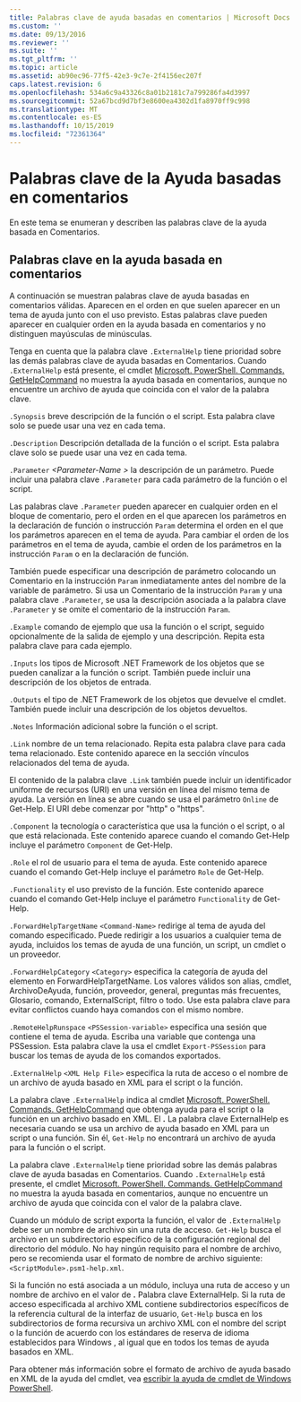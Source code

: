 ```yaml
---
title: Palabras clave de ayuda basadas en comentarios | Microsoft Docs
ms.custom: ''
ms.date: 09/13/2016
ms.reviewer: ''
ms.suite: ''
ms.tgt_pltfrm: ''
ms.topic: article
ms.assetid: ab90ec96-77f5-42e3-9c7e-2f4156ec207f
caps.latest.revision: 6
ms.openlocfilehash: 534a6c9a43326c8a01b2181c7a799286fa4d3997
ms.sourcegitcommit: 52a67bcd9d7bf3e8600ea4302d1fa8970ff9c998
ms.translationtype: MT
ms.contentlocale: es-ES
ms.lasthandoff: 10/15/2019
ms.locfileid: "72361364"
---
```

# <a name="comment-based-help-keywords"></a>Palabras clave de la Ayuda basadas en comentarios

En este tema se enumeran y describen las palabras clave de la ayuda basada en Comentarios.

## <a name="keywords-in-comment-based-help"></a>Palabras clave en la ayuda basada en comentarios

A continuación se muestran palabras clave de ayuda basadas en comentarios válidas. Aparecen en el orden en que suelen aparecer en un tema de ayuda junto con el uso previsto. Estas palabras clave pueden aparecer en cualquier orden en la ayuda basada en comentarios y no distinguen mayúsculas de minúsculas.

Tenga en cuenta que la palabra clave `.ExternalHelp` tiene prioridad sobre las demás palabras clave de ayuda basadas en Comentarios. Cuando `.ExternalHelp` está presente, el cmdlet [Microsoft. PowerShell. Commands. GetHelpCommand](/dotnet/api/Microsoft.PowerShell.Commands.gethelpcommand) no muestra la ayuda basada en comentarios, aunque no encuentre un archivo de ayuda que coincida con el valor de la palabra clave.

`.Synopsis` breve descripción de la función o el script. Esta palabra clave solo se puede usar una vez en cada tema.

`.Description` Descripción detallada de la función o el script. Esta palabra clave solo se puede usar una vez en cada tema.

`.Parameter` *\<Parameter-Name >* la descripción de un parámetro. Puede incluir una palabra clave `.Parameter` para cada parámetro de la función o el script.

Las palabras clave `.Parameter` pueden aparecer en cualquier orden en el bloque de comentario, pero el orden en el que aparecen los parámetros en la declaración de función o instrucción `Param` determina el orden en el que los parámetros aparecen en el tema de ayuda. Para cambiar el orden de los parámetros en el tema de ayuda, cambie el orden de los parámetros en la instrucción `Param` o en la declaración de función.

También puede especificar una descripción de parámetro colocando un Comentario en la instrucción `Param` inmediatamente antes del nombre de la variable de parámetro. Si usa un Comentario de la instrucción `Param` y una palabra clave `.Parameter`, se usa la descripción asociada a la palabra clave `.Parameter` y se omite el comentario de la instrucción `Param`.

`.Example` comando de ejemplo que usa la función o el script, seguido opcionalmente de la salida de ejemplo y una descripción. Repita esta palabra clave para cada ejemplo.

`.Inputs` los tipos de Microsoft .NET Framework de los objetos que se pueden canalizar a la función o script. También puede incluir una descripción de los objetos de entrada.

`.Outputs` el tipo de .NET Framework de los objetos que devuelve el cmdlet. También puede incluir una descripción de los objetos devueltos.

`.Notes` Información adicional sobre la función o el script.

`.Link` nombre de un tema relacionado. Repita esta palabra clave para cada tema relacionado. Este contenido aparece en la sección vínculos relacionados del tema de ayuda.

El contenido de la palabra clave `.Link` también puede incluir un identificador uniforme de recursos (URI) en una versión en línea del mismo tema de ayuda. La versión en línea se abre cuando se usa el parámetro `Online` de Get-Help. El URI debe comenzar por "http" o "https".

`.Component` la tecnología o característica que usa la función o el script, o al que está relacionada. Este contenido aparece cuando el comando Get-Help incluye el parámetro `Component` de Get-Help.

`.Role` el rol de usuario para el tema de ayuda. Este contenido aparece cuando el comando Get-Help incluye el parámetro `Role` de Get-Help.

`.Functionality` el uso previsto de la función. Este contenido aparece cuando el comando Get-Help incluye el parámetro `Functionality` de Get-Help.

`.ForwardHelpTargetName` `<Command-Name>` redirige al tema de ayuda del comando especificado. Puede redirigir a los usuarios a cualquier tema de ayuda, incluidos los temas de ayuda de una función, un script, un cmdlet o un proveedor.

`.ForwardHelpCategory` `<Category>` especifica la categoría de ayuda del elemento en ForwardHelpTargetName. Los valores válidos son alias, cmdlet, ArchivoDeAyuda, función, proveedor, general, preguntas más frecuentes, Glosario, comando, ExternalScript, filtro o todo. Use esta palabra clave para evitar conflictos cuando haya comandos con el mismo nombre.

`.RemoteHelpRunspace` `<PSSession-variable>` especifica una sesión que contiene el tema de ayuda. Escriba una variable que contenga una PSSession. Esta palabra clave la usa el cmdlet `Export-PSSession` para buscar los temas de ayuda de los comandos exportados.

`.ExternalHelp` `<XML Help File>` especifica la ruta de acceso o el nombre de un archivo de ayuda basado en XML para el script o la función.

La palabra clave `.ExternalHelp` indica al cmdlet [Microsoft. PowerShell. Commands. GetHelpCommand](/dotnet/api/Microsoft.PowerShell.Commands.gethelpcommand) que obtenga ayuda para el script o la función en un archivo basado en XML. El **.** La palabra clave ExternalHelp es necesaria cuando se usa un archivo de ayuda basado en XML para un script o una función. Sin él, `Get-Help` no encontrará un archivo de ayuda para la función o el script.

La palabra clave `.ExternalHelp` tiene prioridad sobre las demás palabras clave de ayuda basadas en Comentarios. Cuando `.ExternalHelp` está presente, el cmdlet [Microsoft. PowerShell. Commands. GetHelpCommand](/dotnet/api/Microsoft.PowerShell.Commands.gethelpcommand) no muestra la ayuda basada en comentarios, aunque no encuentre un archivo de ayuda que coincida con el valor de la palabra clave.

Cuando un módulo de script exporta la función, el valor de `.ExternalHelp` debe ser un nombre de archivo sin una ruta de acceso. `Get-Help` busca el archivo en un subdirectorio específico de la configuración regional del directorio del módulo. No hay ningún requisito para el nombre de archivo, pero se recomienda usar el formato de nombre de archivo siguiente: `<ScriptModule>.psm1-help.xml`.

Si la función no está asociada a un módulo, incluya una ruta de acceso y un nombre de archivo en el valor de **.** Palabra clave ExternalHelp. Si la ruta de acceso especificada al archivo XML contiene subdirectorios específicos de la referencia cultural de la interfaz de usuario, `Get-Help` busca en los subdirectorios de forma recursiva un archivo XML con el nombre del script o la función de acuerdo con los estándares de reserva de idioma establecidos para Windows , al igual que en todos los temas de ayuda basados en XML.

Para obtener más información sobre el formato de archivo de ayuda basado en XML de la ayuda del cmdlet, vea [escribir la ayuda de cmdlet de Windows PowerShell](./writing-help-for-windows-powershell-cmdlets.md).